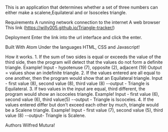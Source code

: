 
This is an application that determines whether a set of three numbers can either make a scalene,Equilateral and or Isosceles triangle.

Requirements
A running network connection to the internet
A web browser
This link (https://willy005.github.io/Triangle-tracker/)

Deployment
Enter the link into the url interface and click the enter.

Built With
Atom
Under the languages HTML, CSS and Javascript!

How it works.
1.
If the sum of two sides is equal or exceeds the value of the third side, then the program will detect that the values do not form a definite triangle.
Example!
 Input - hypotenuse (7), opposite (2), adjacent (19)
 Output = values show an indefinite triangle.
2.
If the values entered are all equal to one another, then the program would show that an Equilateral triangle.
Input - first value (8), second value (8), third value (8) --output - Triangle is Equilateral.
3.
If two values in the input are equal, third different, the program would show an iscoceles triangle.
Example!
Input - first value (6), second value (6), third value(5) --output - Triangle is Iscoceles.
4.
If the values entered differ but don't exceed each other by much, triangle would be a Scalene triangle.
Example!
Input - first value (7), second value (5), third value (8) --output- Triangle is Scalene.

Authors
Wilfred Mutura!
